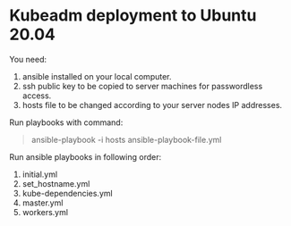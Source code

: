 # Kubeadm deployment to Ubuntu 20.04

You need: 

1. ansible installed on your local computer.
2. ssh public key to be copied to server machines for passwordless access.
3. hosts file to be changed according to your server nodes IP addresses.

Run playbooks with command:

> ansible-playbook -i hosts ansible-playbook-file.yml

Run ansible playbooks in following order:

1. initial.yml
2. set_hostname.yml
2. kube-dependencies.yml
3. master.yml
4. workers.yml
